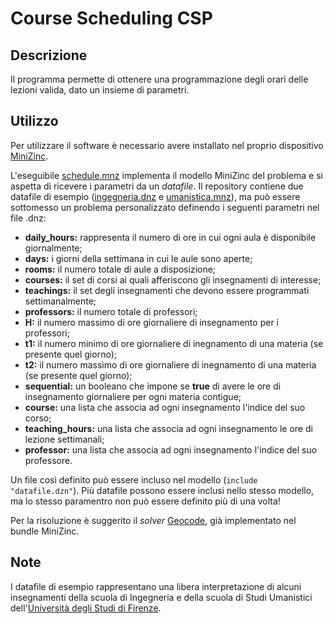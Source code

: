 # Course Scheduling CSP
## Descrizione
Il programma permette di ottenere una programmazione degli orari delle lezioni valida, dato un insieme di parametri.

## Utilizzo
Per utilizzare il software è necessario avere installato nel proprio dispositivo [MiniZinc](https://www.minizinc.org/doc-2.5.3/en/installation.html).

L'eseguibile [schedule.mnz](bin/schedule.mnz) implementa il modello MiniZinc del problema e si aspetta di ricevere i parametri da un _datafile_. Il repository contiene due datafile di esempio ([ingegneria.dnz](bin/ingegneria.mnz) e [umanistica.mnz](bin/umanistica.dnz)), ma può essere sottomesso un problema personalizzato definendo i seguenti parametri nel file .dnz:
 * **daily_hours:** rappresenta il numero di ore in cui ogni aula è disponibile giornalmente;
 * **days:** i giorni della settimana in cui le aule sono aperte;
 * **rooms:** il numero totale di aule a disposizione;
 * **courses:** il set di corsi ai quali afferiscono gli insegnamenti di interesse;
 * **teachings:** il set degli insegnamenti che devono essere programmati settimanalmente;
 * **professors:** il numero totale di professori;
 * **H:** il numero massimo di ore giornaliere di insegnamento per i professori;
 * **t1:** il numero minimo di ore giornaliere di inegnamento di una materia (se presente quel giorno);
 * **t2:** il numero massimo di ore giornaliere di inegnamento di una materia (se presente quel giorno);
 * **sequential:** un booleano che impone se **true** di avere le ore di insegnamento giornaliere per ogni materia contigue;
 * **course:** una lista che associa ad ogni insegnamento l'indice del suo corso;
 * **teaching_hours:** una lista che associa ad ogni insegnamento le ore di lezione settimanali;
 * **professor:** una lista che associa ad ogni insegnamento l'indice del suo professore.
 
Un file così definito può essere incluso nel modello (`include "datafile.dzn"`). Più datafile possono essere inclusi nello stesso modello, ma lo stesso paramentro non può essere definito più di una volta!

Per la risoluzione è suggerito il _solver_ [Geocode](https://www.gecode.org/), già implementato nel bundle MiniZinc.

## Note
I datafile di esempio rappresentano una libera interpretazione di alcuni insegnamenti della scuola di Ingegneria e della scuola di Studi Umanistici dell'[Università degli Studi di Firenze](https://www.unifi.it/).
